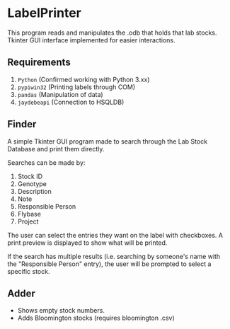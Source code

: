 # LabelPrinter

This program reads and manipulates the .odb that holds that lab stocks.
Tkinter GUI interface implemented for easier interactions.

## Requirements

1. `Python` (Confirmed working with Python 3.xx)
2. `pypiwin32` (Printing labels through COM)
3. `pandas` (Manipulation of data)
4. `jaydebeapi` (Connection to HSQLDB)

## Finder
A simple Tkinter GUI program made to search through the Lab Stock Database and print them directly. 

Searches can be made by: 
1. Stock ID
2. Genotype
3. Description
4. Note
5. Responsible Person
6. Flybase
7. Project

The user can select the entries they want on the label with checkboxes. A print preview is displayed to show what will be printed.

If the search has multiple results (i.e. searching by someone's name with the "Responsible Person" entry), the user will be prompted to select a specific stock.

## Adder
 - Shows empty stock numbers.
 - Adds Bloomington stocks (requires bloomington .csv)



